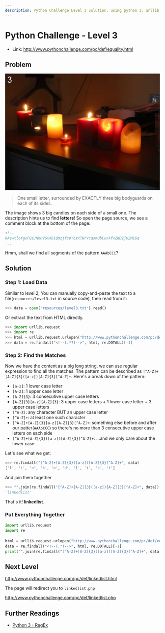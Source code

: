 ```yaml
---
description: Python Challenge Level 3 Solution, using python 3, urllib, re.
---
```


Python Challenge - Level 3
==========================

- Link: http://www.pythonchallenge.com/pc/def/equality.html


## Problem

![](images/bodyguard.jpg)

> One small letter, surrounded by EXACTLY three big bodyguards on each of its sides.

The image shows 3 big candles on each side of a small one. The description hints us to find **letters**! So open the 
page source, we see a comment block at the bottom of the page:

```html
<!--
kAewtloYgcFQaJNhHVGxXDiQmzjfcpYbzxlWrVcqsmUbCunkfxZWDZjUZMiGq
...
```

Hmm, shall we find all segments of the pattern ```AAAbCCC```?

## Solution

### Step 1: Load Data

Similar to level 2, You can manually copy-and-paste the text to a file(``resources/level3.txt`` in source code), then 
read from it:

```python
>>> data = open('resources/level3.txt').read()
```

Or extract the text from HTML directly. 

```python
>>> import urllib.request
>>> import re
>>> html = urllib.request.urlopen("http://www.pythonchallenge.com/pc/def/equality.html").read().decode()
>>> data = re.findall("<!--(.*?)-->", html, re.DOTALL)[-1]
```

### Step 2: Find the Matches

Now we have the content as a big long string, we can use regular expression to find all the matches. The 
pattern can be described as ``[^A-Z]+[A-Z]{3}([a-z])[A-Z]{3}[^A-Z]+``. Here's a break 
down of the pattern:

- ``[a-z]``: 1 lower case letter
- ``[A-Z]``: 1 upper case letter
- ``[A-Z]{3}``: 3 consecutive upper case letters
- ``[A-Z]{3}[a-z][A-Z]{3}``: 3 upper case letters + 1 lower case letter + 3 upper case letters
- ``[^A-Z]``: any character BUT an upper case letter
- ``[^A-Z]+``: at least one such character
- ``[^A-Z]+[A-Z]{3}[a-z][A-Z]{3}[^A-Z]+``: something else before and after our patter(``AAAbCCC``) so there's no 
more than 3 consecutive upper case letters on each side
- ``[^A-Z]+[A-Z]{3}([a-z])[A-Z]{3}[^A-Z]+``: ...and we only care about the lower case

Let's see what we get:

```python
>>> re.findall("[^A-Z]+[A-Z]{3}([a-z])[A-Z]{3}[^A-Z]+", data)
['l', 'i', 'n', 'k', 'e', 'd', 'l', 'i', 's', 't']
```

And join them together

```python
>>> "".join(re.findall("[^A-Z]+[A-Z]{3}([a-z])[A-Z]{3}[^A-Z]+", data))
'linkedlist'
```

That's it! **linkedlist**.

### Put Everything Together

```python
import urllib.request
import re

html = urllib.request.urlopen("http://www.pythonchallenge.com/pc/def/equality.html").read().decode()
data = re.findall("<!--(.*)-->", html, re.DOTALL)[-1]
print("".join(re.findall("[^A-Z]+[A-Z]{3}([a-z])[A-Z]{3}[^A-Z]+", data)))
```

## Next Level

http://www.pythonchallenge.com/pc/def/linkedlist.html

The page will redirect you to ``linkedlist.php``

http://www.pythonchallenge.com/pc/def/linkedlist.php

## Further Readings

- [Python 3 - RegEx](http://www.hackingnote.com/en/python/re/)


<div class="ad">
<script src='//z-na.amazon-adsystem.com/widgets/onejs?MarketPlace=US&amp;adInstanceId=0f3c2d71-0c18-4aca-be44-ba6e8892af33&amp;storeId=xstore0b-20'></script> 
</div>  